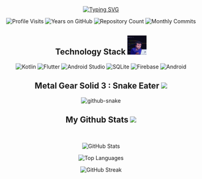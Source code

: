 <div align="center">

  [![Typing SVG](https://readme-typing-svg.demolab.com?font=Fira+Code&size=30&pause=1000&center=true&random=false&width=650&lines=Hello!+I'm+Rangga;An+aspiring+Mobile+Developer+%F0%9F%98%80;Have+a+great+time+on+my+page!+%F0%9F%8D%BB)](https://git.io/typing-svg)

  ![Profile Visits](https://badges.pufler.dev/visits/ranggarahman/ranggarahman)
  ![Years on GitHub](https://badges.pufler.dev/years/ranggarahman)
  ![Repository Count](https://badges.pufler.dev/repos/ranggarahman)
  ![Monthly Commits](https://badges.pufler.dev/commits/monthly/ranggarahman)

  <h2 align="center">Technology Stack <img src="devgif.gif" width="50"></h2>
  
  ![Kotlin](https://img.shields.io/badge/kotlin-%237F52FF.svg?style=for-the-badge&logo=kotlin&logoColor=white)
  ![Flutter](https://img.shields.io/badge/Flutter-%2302569B.svg?style=for-the-badge&logo=Flutter&logoColor=white)
  ![Android Studio](https://img.shields.io/badge/Android%20Studio-3DDC84.svg?style=for-the-badge&logo=android-studio&logoColor=white)
  ![SQLite](https://img.shields.io/badge/sqlite-%2307405e.svg?style=for-the-badge&logo=sqlite&logoColor=white)
  ![Firebase](https://img.shields.io/badge/firebase-%23039BE5.svg?style=for-the-badge&logo=firebase)
  ![Android](https://img.shields.io/badge/Android-3DDC84?style=for-the-badge&logo=android&logoColor=white)

  <h2 align="center">
    Metal Gear Solid 3 : Snake Eater <img src="https://media.giphy.com/media/wlKlLBf2vtXNK/giphy.gif" width="50">
  </h2> 
  <picture>
    <source media="(prefers-color-scheme: dark)" srcset="github-snake-dark.svg" />
    <source media="(prefers-color-scheme: light)" srcset="github-snake.svg" />
    <img alt="github-snake" src="github-snake.svg" />
  </picture>

  <h2 align="center">
    My Github Stats  <img src="https://media.giphy.com/media/wlKlLBf2vtXNK/giphy.gif" width="50">
  </h2>  
  
  <br>
  
  ![GitHub Stats](https://github-readme-stats.vercel.app/api?username=ranggarahman&show_icons=true&theme=radical&line_height=27)
  
  ![Top Languages](https://github-readme-stats.vercel.app/api/top-langs/?username=ranggarahman&hide=jupyter%20notebook&theme=radical)
  
  ![GitHub Streak](https://github-readme-streak-stats.herokuapp.com/?user=ranggarahman&show_icons=true&locale=en&layout=compact&theme=radical&line_height=0)

</div>
